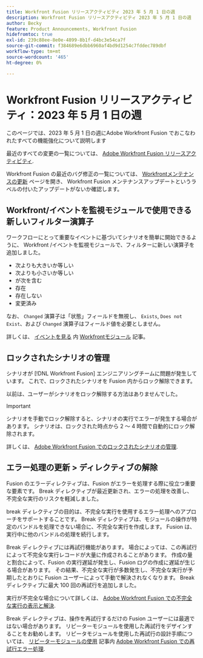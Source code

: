 ```yaml
---
title: Workfront Fusion リリースアクティビティ 2023 年 5 月 1 日の週
description: Workfront Fusion リリースアクティビティ 2023 年 5 月 1 日の週
author: Becky
feature: Product Announcements, Workfront Fusion
hidefromtoc: true
exl-id: 239c88ee-8e0e-4899-8b1f-d4bc3e54ca7f
source-git-commit: f384689e6dbb6960af4bd9d1254c7fddec789dbf
workflow-type: tm+mt
source-wordcount: '465'
ht-degree: 0%

---
```


# Workfront Fusion リリースアクティビティ：2023 年 5 月 1 日の週

このページでは、2023 年 5 月 1 日の週にAdobe Workfront Fusion でおこなわれたすべての機能強化について説明します

最近のすべての変更の一覧については、 [Adobe Workfront Fusion リリースアクティビティ](../../../product-announcements/product-releases/fusion-release-activity/fusion-release-activity.md).

Workfront Fusion の最近のバグ修正の一覧については、 [Workfrontメンテナンスの更新](https://experienceleague.adobe.com/docs/workfront-known-issues/releases/current-updates.html) ページを開き、 Workfront Fusion メンテナンスアップデートというラベルの付いたアップデートがないか確認します。

## Workfront/イベントを監視モジュールで使用できる新しいフィルター演算子

ワークフローにとって重要なイベントに基づいてシナリオを簡単に開始できるように、 Workfront /イベントを監視モジュールで、フィルターに新しい演算子を追加しました。

* 次よりも大きいか等しい
* 次よりも小さいか等しい
* が次を含む
* 存在
* 存在しない
* 変更済み

なお、 `Changed` 演算子は「状態」フィールドを無視し、 `Exists`, `Does not Exist`、および `Changed` 演算子はフィールド値を必要としません。

詳しくは、 [イベントを見る](/help/quicksilver/workfront-fusion/apps-and-their-modules/workfront-modules.md#watch-events) 内 [Workfrontモジュール](/help/quicksilver/workfront-fusion/apps-and-their-modules/workfront-modules.md) 記事。

## ロックされたシナリオの管理

シナリオが [!DNL Workfront Fusion] エンジニアリングチームに問題が発生しています。 これで、ロックされたシナリオを Fusion 内からロック解除できます。

以前は、ユーザーがシナリオをロック解除する方法はありませんでした。

>[!IMPORTANT]
>
>シナリオを手動でロック解除すると、シナリオの実行でエラーが発生する場合があります。 シナリオは、ロックされた時点から 2 ～ 4 時間で自動的にロック解除されます。

詳しくは、 [Adobe Workfront Fusion でのロックされたシナリオの管理](/help/quicksilver/workfront-fusion/scenarios/view-and-manage-locked-scenarios.md).

## エラー処理の更新 > ディレクティブの解除

Fusion のエラーディレクティブは、Fusion がエラーを処理する際に役立つ重要な要素です。 Break ディレクティブが最近更新され、エラーの処理を改善し、不完全な実行のリスクを軽減しました。

break ディレクティブの目的は、不完全な実行を使用するエラー処理へのアプローチをサポートすることです。 Break ディレクティブは、モジュールの操作が特定のバンドルを処理できない場合に、不完全な実行を作成します。 Fusion は、実行中に他のバンドルの処理を続行します。

Break ディレクティブには再試行機能があります。 場合によっては、この再試行によって不完全な実行レコードが大量に作成されることがあります。 作成の量と割合によって、Fusion の実行遅延が発生し、Fusion ログの作成に遅延が生じる場合があります。 その結果、不完全な実行が多数発生し、不完全な実行が予期したとおりに Fusion ユーザーによって手動で解決されなくなります。 Break ディレクティブに最大 100 回の再試行を追加しました。

実行が不完全な場合について詳しくは、 [Adobe Workfront Fusion での不完全な実行の表示と解決](/help/quicksilver/workfront-fusion/scenarios/view-and-resolve-incomplete-executions.md).

Break ディレクティブは、操作を再試行するだけの Fusion ユーザーには最適ではない場合があります。 リピーターモジュールを使用した再試行をデザインすることをお勧めします。 リピータモジュールを使用した再試行の設計手順については、 [リピーターモジュールの使用](/help/quicksilver/workfront-fusion/errors/retry.md#use-the-repeater-module) 記事内 [Adobe Workfront Fusion での再試行エラー処理](/help/quicksilver/workfront-fusion/errors/retry.md).
